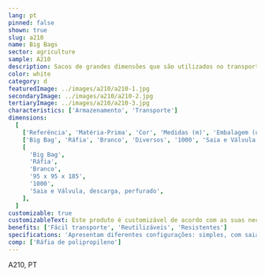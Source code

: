 ```yaml
---
lang: pt
pinned: false
shown: true
slug: a210
name: Big Bags
sector: agriculture
sample: A210
description: Sacos de grandes dimensões que são utilizados no transporte de cargas consideráveis de produtos granulados, agregados e/ou pó.
color: white
category: d
featuredImage: ../images/a210/a210-1.jpg
secondaryImage: ../images/a210/a210-2.jpg
tertiaryImage: ../images/a210/a210-3.jpg
characteristics: ['Armazenamento', 'Transporte']
dimensions:
  [
    ['Referência', 'Matéria-Prima', 'Cor', 'Medidas (m)', 'Embalagem (un)', 'Especificações'],
    ['Big Bag', 'Ráfia', 'Branco', 'Diversos', '1000', 'Saia e Válvula, descarga'],
    [
      'Big Bag',
      'Ráfia',
      'Branco',
      '95 x 95 x 185',
      '1000',
      'Saia e Válvula, descarga, perfurado',
    ],
  ]
customizable: true
customizableText: Este produto é customizável de acordo com as suas necessidades. Contacte-nos para mais informações.
benefits: ['Fácil transporte', 'Reutilizáveis', 'Resistentes']
specifications: 'Apresentam diferentes configurações: simples, com saia de enchimento, válvula de descarga, entre outras.'
comp: ['Ráfia de polipropileno']
---
```


A210, PT
